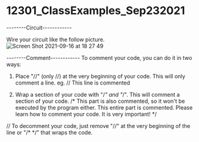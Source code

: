 # 12301_ClassExamples_Sep232021

--------Circuit------------

Wire your circuit like the follow picture.
![Screen Shot 2021-09-16 at 18 27 49](https://user-images.githubusercontent.com/72721482/133693736-cf59a626-5d1f-46a5-bc43-0c257dccde8c.png)



--------Comment------------
To comment your code, you can do it in two ways:
1. Place "//" (only //) at the very beginning of your code. This will only comment a line.
eg. // This line is commented

2. Wrap a section of your code with "/*" and "*/". This will comment a section of your code.
/*
  This part is also commented, so it won't be executed by the program either.
  This entire part is commented.
  Please learn how to comment your code.
  It is very important!
*/

// To decomment your code, just remove "//" at the very beginning of the line or "/* */" that wraps the code.
